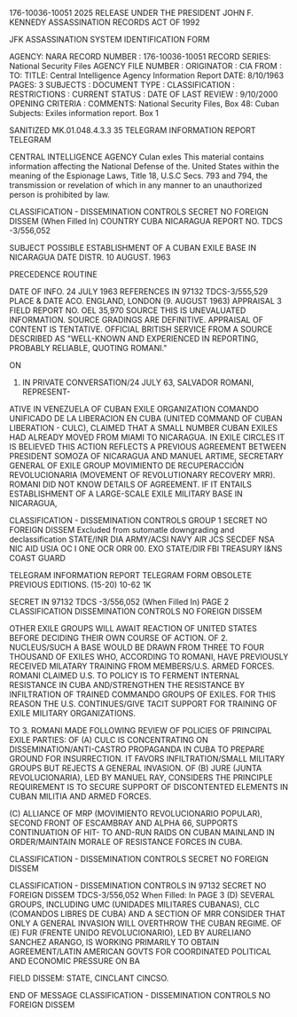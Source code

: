 176-10036-10051 2025 RELEASE UNDER THE PRESIDENT JOHN F. KENNEDY ASSASSINATION RECORDS ACT OF 1992

JFK ASSASSINATION SYSTEM
IDENTIFICATION FORM

AGENCY: NARA
RECORD NUMBER : 176-10036-10051
RECORD SERIES: National Security Files
AGENCY FILE NUMBER :
ORIGINATOR : CIA
FROM :
TO:
TITLE: Central Intelligence Agency Information Report
DATE: 8/10/1963
PAGES: 3
SUBJECTS :
DOCUMENT TYPE :
CLASSIFICATION :
RESTRICTIONS :
CURRENT STATUS :
DATE OF LAST REVIEW : 9/10/2000
OPENING CRITERIA :
COMMENTS: National Security Files, Box 48: Cuban Subjects: Exiles information
report. Box 1

SANITIZED MK.01.048.4.3.3 35
TELEGRAM INFORMATION REPORT TELEGRAM

CENTRAL INTELLIGENCE AGENCY
Culan exles
This material contains information affecting the National Defense of the. United States within the meaning of the Espionage Laws, Title 18, U.S.C Secs.
793 and 794, the transmission or revelation of which in any manner to an unauthorized person is prohibited by law.

CLASSIFICATION - DISSEMINATION CONTROLS
SECRET NO FOREIGN DISSEM
(When Filled In)
COUNTRY CUBA
NICARAGUA REPORT NO. TDCS -3/556,052

SUBJECT POSSIBLE ESTABLISHMENT OF A CUBAN
EXILE BASE IN NICARAGUA DATE DISTR. 10 AUGUST. 1963

PRECEDENCE ROUTINE

DATE OF
INFO. 24 JULY 1963 REFERENCES IN 97132
TDCS-3/555,529
PLACE &
DATE ACO. ENGLAND, LONDON (9. AUGUST 1963)
APPRAISAL 3 FIELD REPORT NO. OEL 35,970
SOURCE THIS IS UNEVALUATED INFORMATION. SOURCE GRADINGS ARE DEFINITIVE. APPRAISAL OF CONTENT IS TENTATIVE.
OFFICIAL BRITISH SERVICE FROM A SOURCE DESCRIBED AS "WELL-KNOWN AND EXPERIENCED
IN REPORTING, PROBABLY RELIABLE, QUOTING ROMANI."

ON
1. IN PRIVATE CONVERSATION/24 JULY 63, SALVADOR ROMANI, REPRESENT-

ATIVE IN VENEZUELA OF CUBAN EXILE ORGANIZATION COMANDO UNIFICADO
DE LA LIBERACION EN CUBA (UNITED COMMAND OF CUBAN LIBERATION - CULC),
CLAIMED THAT A SMALL NUMBER CUBAN EXILES HAD ALREADY MOVED FROM
ΜΙΑΜΙ ΤΟ NICARAGUA. IN EXILE CIRCLES IT IS BELIEVED THIS ACTION
REFLECTS A PREVIOUS AGREEMENT BETWEEN PRESIDENT SOMOZA OF NICARAGUA
AND MANUEL ARTIME, SECRETARY GENERAL OF EXILE GROUP MOVIMIENTO DE
RECUPERACCIÓN REVOLUCIONARIA (MOVEMENT OF REVOLUTIONARY RECOVERY
MRR). ROMANI DID NOT KNOW DETAILS OF AGREEMENT. IF IT ENTAILS
ESTABLISHMENT OF A LARGE-SCALE EXILE MILITARY BASE IN NICARAGUA,

CLASSIFICATION - DISSEMINATION CONTROLS GROUP 1
SECRET NO FOREIGN DISSEM Excluded from sutomatle
downgrading and
declassification
STATE/INR DIA ARMY/ACSI NAVY AIR JCS SECDEF NSA NIC AID USIA OC I ONE OCR ORR 00. EXO
STATE/DIR FBI TREASURY I&NS COAST GUARD

TELEGRAM INFORMATION REPORT TELEGRAM
FORM OBSOLETE PREVIOUS EDITIONS. (15-20)
10-62 1K

SECRET IN 97132
TDCS -3/556,052
(When Filled In) PAGE 2
CLASSIFICATION DISSEMINATION CONTROLS
NO FOREIGN DISSEM

OTHER EXILE GROUPS WILL AWAIT REACTION OF UNITED STATES BEFORE
DECIDING THEIR OWN COURSE OF ACTION.
OF
2. NUCLEUS/SUCH A BASE WOULD BE DRAWN FROM THREE TO FOUR THOUSAND
OF
EXILES WHO, ACCORDING TO ROMANI, HAVE PREVIOUSLY RECEIVED MILATARY
TRAINING FROM MEMBERS/U.S. ARMED FORCES. ROMANI CLAIMED U.S.
TO
POLICY IS TO FERMENT INTERNAL RESISTANCE IN CUBA AND/STRENGTHEN THE
RESISTANCE BY INFILTRATION OF TRAINED COMMANDO GROUPS OF EXILES.
FOR THIS REASON THE U.S. CONTINUES/GIVE TACIT SUPPORT FOR TRAINING
OF EXILE MILITARY ORGANIZATIONS.

TO
3. ROMANI MADE FOLLOWING REVIEW OF POLICIES OF PRINCIPAL EXILE
PARTIES:
OF
(A) CULC IS CONCENTRATING ON DISSEMINATION/ANTI-CASTRO
PROPAGANDA IN CUBA TO PREPARE GROUND FOR INSURRECTION. IT FAVORS
INFILTRATION/SMALL MILITARY GROUPS BUT REJECTS A GENERAL INVASION.
OF
(B) JURE (JUNTA REVOLUCIONARIA), LED BY MANUEL RAY, CONSIDERS THE
PRINCIPLE REQUIREMENT IS TO SECURE SUPPORT OF DISCONTENTED ELEMENTS
IN CUBAN MILITIA AND ARMED FORCES.

(C) ALLIANCE OF MRP (MOVIMIENTO REVOLUCIONARIO POPULAR),
SECOND FRONT OF ESCAMBRAY AND ALPHA 66, SUPPORTS CONTINUATION OF HIT-
TO
AND-RUN RAIDS ON CUBAN MAINLAND IN ORDER/MAINTAIN MORALE OF RESISTANCE
FORCES IN CUBA.

CLASSIFICATION - DISSEMINATION CONTROLS
SECRET NO FOREIGN DISSEM

CLASSIFICATION - DISSEMINATION CONTROLS IN 97132
SECRET NO FOREIGN DISSEM TDCS-3/556,052
When Filled: In PAGE 3
(D) SEVERAL GROUPS, INCLUDING UMC (UNIDADES MILITARES CUBANAS),
CLC (COMANDOS LIBRES DE CUBA) AND A SECTION OF MRR CONSIDER THAT ONLY
A GENERAL INVASION WILL OVERTHROW THE CUBAN REGIME.
OF
(E) FUR (FRENTE UNIDO REVOLUCIONARIO), LED BY AURELIANO
SANCHEZ ARANGO, IS WORKING PRIMARILY TO OBTAIN AGREEMENT/LATIN
AMERICAN GOVTS FOR COORDINATED POLITICAL AND ECONOMIC PRESSURE ON
BA

FIELD DISSEM: STATE, CINCLANT CINCSO.

END OF MESSAGE
CLASSIFICATION - DISSEMINATION CONTROLS
NO FOREIGN DISSEM

